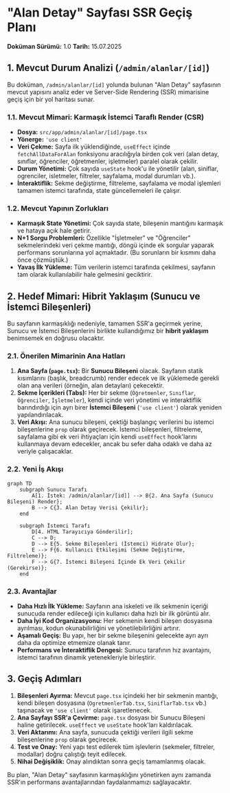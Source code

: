 # "Alan Detay" Sayfası SSR Geçiş Planı

**Doküman Sürümü:** 1.0
**Tarih:** 15.07.2025

## 1. Mevcut Durum Analizi (`/admin/alanlar/[id]`)

Bu doküman, `/admin/alanlar/[id]` yolunda bulunan "Alan Detay" sayfasının mevcut yapısını analiz eder ve Server-Side Rendering (SSR) mimarisine geçiş için bir yol haritası sunar.

### 1.1. Mevcut Mimari: Karmaşık İstemci Taraflı Render (CSR)

- **Dosya:** `src/app/admin/alanlar/[id]/page.tsx`
- **Yönerge:** `'use client'`
- **Veri Çekme:** Sayfa ilk yüklendiğinde, `useEffect` içinde `fetchAllDataForAlan` fonksiyonu aracılığıyla birden çok veri (alan detay, sınıflar, öğrenciler, öğretmenler, işletmeler) paralel olarak çekilir.
- **Durum Yönetimi:** Çok sayıda `useState` hook'u ile yönetilir (alan, siniflar, ogrenciler, isletmeler, filtreler, sayfalama, modal durumları vb.).
- **İnteraktiflik:** Sekme değiştirme, filtreleme, sayfalama ve modal işlemleri tamamen istemci tarafında, state güncellemeleri ile çalışır.

### 1.2. Mevcut Yapının Zorlukları

- **Karmaşık State Yönetimi:** Çok sayıda state, bileşenin mantığını karmaşık ve hataya açık hale getirir.
- **N+1 Sorgu Problemleri:** Özellikle "İşletmeler" ve "Öğrenciler" sekmelerindeki veri çekme mantığı, döngü içinde ek sorgular yaparak performans sorunlarına yol açmaktadır. (Bu sorunların bir kısmını daha önce çözmüştük.)
- **Yavaş İlk Yükleme:** Tüm verilerin istemci tarafında çekilmesi, sayfanın tam olarak kullanılabilir hale gelmesini geciktirir.

## 2. Hedef Mimari: Hibrit Yaklaşım (Sunucu ve İstemci Bileşenleri)

Bu sayfanın karmaşıklığı nedeniyle, tamamen SSR'a geçirmek yerine, Sunucu ve İstemci Bileşenlerini birlikte kullandığımız bir **hibrit yaklaşım** benimsemek en doğrusu olacaktır.

### 2.1. Önerilen Mimarinin Ana Hatları

1.  **Ana Sayfa (`page.tsx`):** Bir **Sunucu Bileşeni** olacak. Sayfanın statik kısımlarını (başlık, breadcrumb) render edecek ve ilk yüklemede gerekli olan ana verileri (örneğin, alan detayları) çekecektir.
2.  **Sekme İçerikleri (Tabs):** Her bir sekme (`Öğretmenler`, `Sınıflar`, `Öğrenciler`, `İşletmeler`), kendi içinde veri yönetimi ve interaktiflik barındırdığı için ayrı birer **İstemci Bileşeni** (`'use client'`) olarak yeniden yapılandırılacak.
3.  **Veri Akışı:** Ana sunucu bileşeni, çektiği başlangıç verilerini bu istemci bileşenlerine `prop` olarak geçirecek. İstemci bileşenleri, filtreleme, sayfalama gibi ek veri ihtiyaçları için kendi `useEffect` hook'larını kullanmaya devam edecekler, ancak bu sefer daha odaklı ve daha az veriyle çalışacaklar.

### 2.2. Yeni İş Akışı

```mermaid
graph TD
    subgraph Sunucu Tarafı
        A[1. İstek: /admin/alanlar/[id]] --> B{2. Ana Sayfa (Sunucu Bileşeni) Render};
        B --> C{3. Alan Detay Verisi Çekilir};
    end

    subgraph İstemci Tarafı
        D[4. HTML Tarayıcıya Gönderilir];
        C --> D;
        D --> E{5. Sekme Bileşenleri (İstemci) Hidrate Olur};
        E --> F{6. Kullanıcı Etkileşimi (Sekme Değiştirme, Filtreleme)};
        F --> G{7. İstemci Bileşeni İçinde Ek Veri Çekilir (Gerekirse)};
    end
```

### 2.3. Avantajlar

- **Daha Hızlı İlk Yükleme:** Sayfanın ana iskeleti ve ilk sekmenin içeriği sunucuda render edileceği için kullanıcı daha hızlı bir ilk görüntü alır.
- **Daha İyi Kod Organizasyonu:** Her sekmenin kendi bileşen dosyasına ayrılması, kodun okunabilirliğini ve yönetilebilirliğini artırır.
- **Aşamalı Geçiş:** Bu yapı, her bir sekme bileşenini gelecekte ayrı ayrı daha da optimize etmemize olanak tanır.
- **Performans ve İnteraktiflik Dengesi:** Sunucu tarafının hız avantajını, istemci tarafının dinamik yetenekleriyle birleştirir.

## 3. Geçiş Adımları

1.  **Bileşenleri Ayırma:** Mevcut `page.tsx` içindeki her bir sekmenin mantığı, kendi bileşen dosyasına (`OgretmenlerTab.tsx`, `SiniflarTab.tsx` vb.) taşınacak ve `'use client'` olarak işaretlenecek.
2.  **Ana Sayfayı SSR'a Çevirme:** `page.tsx` dosyası bir Sunucu Bileşeni haline getirilecek. `useEffect` ve `useState` hook'ları kaldırılacak.
3.  **Veri Aktarımı:** Ana sayfa, sunucuda çektiği verileri ilgili sekme bileşenlerine `prop` olarak geçirecek.
4.  **Test ve Onay:** Yeni yapı test edilerek tüm işlevlerin (sekmeler, filtreler, modallar) doğru çalıştığı teyit edilecek.
5.  **Nihai Değişiklik:** Onay alındıktan sonra geçiş tamamlanmış olacak.

Bu plan, "Alan Detay" sayfasının karmaşıklığını yönetirken aynı zamanda SSR'ın performans avantajlarından faydalanmamızı sağlayacaktır.